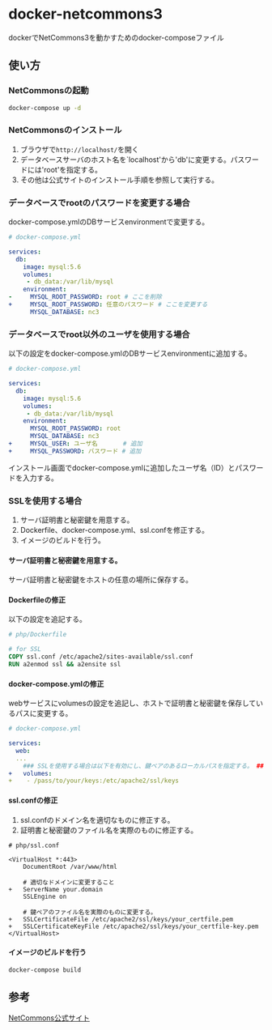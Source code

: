 # docker-netcommons3
dockerでNetCommons3を動かすためのdocker-composeファイル

## 使い方
### NetCommonsの起動
```bash
docker-compose up -d
```
### NetCommonsのインストール
1. ブラウザで`http://localhost/`を開く
1. データベースサーバのホスト名を`localhost'から'db'に変更する。パスワードには'root'を指定する。
2. その他は公式サイトのインストール手順を参照して実行する。

### データベースでrootのパスワードを変更する場合
docker-compose.ymlのDBサービスenvironmentで変更する。
```yml
# docker-compose.yml

services:
  db:
    image: mysql:5.6
    volumes:
     - db_data:/var/lib/mysql
    environment:
-     MYSQL_ROOT_PASSWORD: root # ここを削除
+     MYSQL_ROOT_PASSWORD: 任意のパスワード # ここを変更する
      MYSQL_DATABASE: nc3
```

### データベースでroot以外のユーザを使用する場合
以下の設定をdocker-compose.ymlのDBサービスenvironmentに追加する。
```yml
# docker-compose.yml

services:
  db:
    image: mysql:5.6
    volumes:
     - db_data:/var/lib/mysql
    environment:
      MYSQL_ROOT_PASSWORD: root
      MYSQL_DATABASE: nc3
+     MYSQL_USER: ユーザ名       # 追加
+     MYSQL_PASSWORD: バスワード # 追加
```

インストール画面でdocker-compose.ymlに追加したユーザ名（ID）とパスワードを入力する。

### SSLを使用する場合
1. サーバ証明書と秘密鍵を用意する。
1. Dockerfile、docker-compose.yml、ssl.confを修正する。
1. イメージのビルドを行う。

#### サーバ証明書と秘密鍵を用意する。
サーバ証明書と秘密鍵をホストの任意の場所に保存する。

#### Dockerfileの修正
以下の設定を追記する。

```Dockerfile
# php/Dockerfile

# for SSL
COPY ssl.conf /etc/apache2/sites-available/ssl.conf
RUN a2enmod ssl && a2ensite ssl
```

#### docker-compose.ymlの修正
webサービスにvolumesの設定を追記し、ホストで証明書と秘密鍵を保存しているパスに変更する。

```yml
# docker-compose.yml

services:
  web:
  ...
    ### SSLを使用する場合は以下を有効にし、鍵ベアのあるローカルパスを指定する。 ###
+   volumes:
+    - /pass/to/your/keys:/etc/apache2/ssl/keys
```

#### ssl.confの修正
1. ssl.confのドメイン名を適切なものに修正する。
2. 証明書と秘密鍵のファイル名を実際のものに修正する。

```
# php/ssl.conf

<VirtualHost *:443>
    DocumentRoot /var/www/html

    # 適切なドメインに変更すること
+   ServerName your.domain
    SSLEngine on

    # 鍵ペアのファイル名を実際のものに変更する。
+   SSLCertificateFile /etc/apache2/ssl/keys/your_certfile.pem
+   SSLCertificateKeyFile /etc/apache2/ssl/keys/your_certfile-key.pem
</VirtualHost>
```

#### イメージのビルドを行う
```bash
docker-compose build
```


## 参考
[NetCommons公式サイト](https://www.netcommons.org/)
